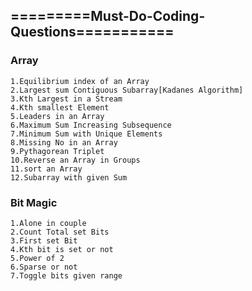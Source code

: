 ## =========Must-Do-Coding-Questions===========
 
### Array
  	1.Equilibrium index of an Array
  	2.Largest sum Contiguous Subarray[Kadanes Algorithm]
  	3.Kth Largest in a Stream
  	4.Kth smallest Element
  	5.Leaders in an Array
  	6.Maximum Sum Increasing Subsequence
  	7.Minimum Sum with Unique Elements
  	8.Missing No in an Array
  	9.Pythagorean Triplet
  	10.Reverse an Array in Groups
  	11.sort an Array
  	12.Subarray with given Sum
  	

### Bit Magic
	1.Alone in couple
	2.Count Total set Bits
	3.First set Bit
	4.Kth bit is set or not
	5.Power of 2
	6.Sparse or not
	7.Toggle bits given range
